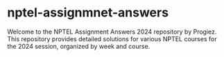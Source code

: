# nptel-assignmnet-answers
Welcome to the NPTEL Assignment Answers 2024 repository by Progiez. This repository provides detailed solutions for various NPTEL courses for the 2024 session, organized by week and course.
